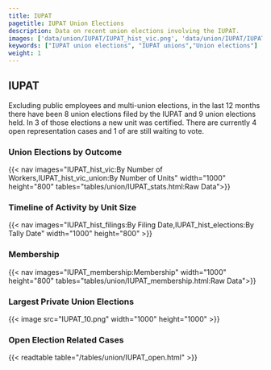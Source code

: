 ```yaml
---
title: IUPAT
pagetitle: IUPAT Union Elections
description: Data on recent union elections involving the IUPAT.
images: ['data/union/IUPAT/IUPAT_hist_vic.png', 'data/union/IUPAT/IUPAT_hist_size.png', 'data/union/IUPAT/IUPAT_10.png']
keywords: ["IUPAT union elections", "IUPAT unions","Union elections"]
weight: 1
---
```

##  IUPAT

Excluding public employees and multi-union elections, in the last 12 months there have been 8 union elections filed by the IUPAT and 9 union elections held. In 3 of those elections a new unit was certified. There are currently 4 open representation cases and 1 of are still waiting to vote.

### Union Elections by Outcome
{{< nav images="IUPAT_hist_vic:By Number of Workers,IUPAT_hist_vic_union:By Number of Units" width="1000" height="800" tables="tables/union/IUPAT_stats.html:Raw Data">}}

### Timeline of Activity by Unit Size
{{< nav images="IUPAT_hist_filings:By Filing Date,IUPAT_hist_elections:By Tally Date" width="1000" height="800" >}}

### Membership
{{< nav images="IUPAT_membership:Membership" width="1000" height="800" tables="tables/union/IUPAT_membership.html:Raw Data">}}

### Largest Private Union Elections
{{< image src="IUPAT_10.png" width="1000" height="1000"  >}}

### Open Election Related Cases
{{< readtable table="/tables/union/IUPAT_open.html" >}}


